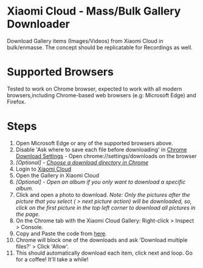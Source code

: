 # Xiaomi Cloud - Mass/Bulk Gallery Downloader
Download Gallery items (Images/Videos) from Xiaomi Cloud in bulk/enmasse. The concept should be replicatable for Recordings as well.

# Supported Browsers
Tested to work on Chrome browser, expected to work with all modern browsers,including Chrome-based web browsers (e.g: Microsoft Edge) and Firefox.

# Steps
1. Open Microsoft Edge or any of the supported browsers above.
2. Disable 'Ask where to save each file before downloading' in [Chrome Download Settings](chrome://settings/downloads) - Open chrome://settings/downloads on the browser
3. *[Optional] - [Choose a download directory in Chrome](chrome://settings/downloads)*
4.  Login to [Xiaomi Cloud](https://i.mi.com/)
5. Open the Gallery in Xiaomi Cloud
6. *[Optional] - Open an album if you only want to download a specific album.*
7. Click and open a photo to download.
*Note: Only the pictures after the picture that you select ( > next picture action) will be downloaded, so, click on the first picture in the top left corner to download all pictures in the page.*
8. On the Chrome tab with the Xiaomi Cloud Gallery: Right-click > Inspect > Console.
9. Copy and Paste the code from [here](https://raw.githubusercontent.com/haneef95/XiaomiCloudDownloader/master/miGalleryDownloader.js).
10. Chrome will block one of the downloads and ask 'Download multiple files?' > Click 'Allow'.
11. This should automatically download each item, click next and loop. Go for a coffee! It'll take a while!
